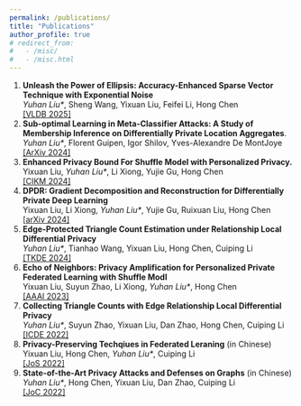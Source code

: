 ```yaml
---
permalink: /publications/
title: "Publications"
author_profile: true
# redirect_from: 
#   - /misc/
#   - /misc.html
---
```

1. **Unleash the Power of Ellipsis: Accuracy-Enhanced Sparse Vector Technique with Exponential Noise**\
*Yuhan Liu\**, Sheng Wang, Yixuan Liu, Feifei Li, Hong Chen\
[\[VLDB 2025\]](https://arxiv.org/pdf/2407.20068)
1. **Sub-optimal Learning in Meta-Classifier Attacks: A Study of Membership Inference on Differentially Private Location Aggregates**.\
*Yuhan Liu\**, Florent Guipen, Igor Shilov, Yves-Alexandre De MontJoye\
[[ArXiv 2024]](https://arxiv.org/pdf/2412.20456)
1. **Enhanced Privacy Bound For Shuffle Model with Personalized Privacy.**\
Yixuan Liu, *Yuhan Liu\**, Li Xiong, Yujie Gu, Hong Chen\
[[CIKM 2024]](https://arxiv.org/pdf/2407.18157)
1. **DPDR: Gradient Decomposition and Reconstruction for Differentially Private Deep Learning**\
Yixuan Liu, Li Xiong, *Yuhan Liu\**, Yujie Gu, Ruixuan Liu, Hong Chen\
[[arXiv 2024]](https://arxiv.org/pdf/2406.02744)
1. **Edge-Protected Triangle Count Estimation under Relationship Local Differential Privacy**\
*Yuhan Liu\**, Tianhao Wang, Yixuan Liu, Hong Chen, Cuiping Li\
[[TKDE 2024]](https://ieeexplore.ieee.org/abstract/document/10480254)
1. **Echo of Neighbors: Privacy Amplification for Personalized Private Federated Learning with Shuffle Modl**\
Yixuan Liu, Suyun Zhao, Li Xiong, *Yuhan Liu\**, Hong Chen\
[[AAAI 2023]](https://ojs.aaai.org/index.php/AAAI/article/download/26400/26172)
1. **Collecting Triangle Counts with Edge Relationship Local Differential Privacy**\
*Yuhan Liu\**, Suyun Zhao, Yixuan Liu, Dan Zhao, Hong Chen, Cuiping Li\
[[ICDE 2022]](https://ieeexplore.ieee.org/abstract/document/9835478)
1. **Privacy-Preserving Techqiues in Federated Leraning** (in Chinese)\
Yixuan Liu, Hong Chen, *Yuhan Liu\**, Cuiping Li\
[[JoS 2022]](https://jos.org.cn/jos/article/pdf/6446)
1. **State-of-the-Art Privacy Attacks and Defenses on Graphs** (in Chinese)\
*Yuhan Liu\**, Hong Chen, Yixuan Liu, Dan Zhao, Cuiping Li\
[[JoC 2022]](http://cjc.ict.ac.cn/online/onlinepaper/002-刘宇涵-H-2022425163952.pdf)
